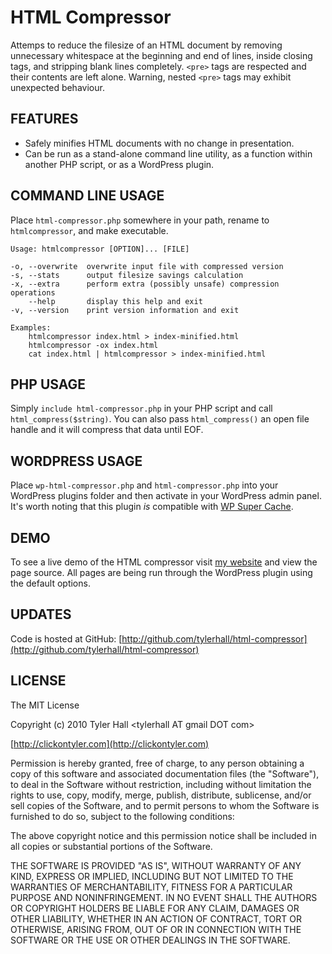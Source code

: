 HTML Compressor
=========

Attemps to reduce the filesize of an HTML document by removing unnecessary whitespace at the beginning and end of lines, inside closing tags, and stripping blank lines completely. `<pre>` tags are respected and their contents are left alone. Warning, nested `<pre>` tags may exhibit unexpected behaviour.

FEATURES
--------

 * Safely minifies HTML documents with no change in presentation.
 * Can be run as a stand-alone command line utility, as a function within another PHP script, or as a WordPress plugin.

COMMAND LINE USAGE
-------

Place `html-compressor.php` somewhere in your path, rename to `htmlcompressor`, and make executable.

    Usage: htmlcompressor [OPTION]... [FILE]

    -o, --overwrite  overwrite input file with compressed version
    -s, --stats      output filesize savings calculation
    -x, --extra      perform extra (possibly unsafe) compression operations
        --help       display this help and exit
    -v, --version    print version information and exit

    Examples:
        htmlcompressor index.html > index-minified.html
        htmlcompressor -ox index.html
        cat index.html | htmlcompressor > index-minified.html

PHP USAGE
-------

Simply `include html-compressor.php` in your PHP script and call `html_compress($string)`. You can also pass `html_compress()` an open file handle and it will compress that data until EOF.

WORDPRESS USAGE
--------

Place `wp-html-compressor.php` and `html-compressor.php` into your WordPress plugins folder and then activate in your WordPress admin panel. It's worth noting that this plugin _is_ compatible with [WP Super Cache](http://ocaoimh.ie/wp-super-cache/).

DEMO
-------

To see a live demo of the HTML compressor visit [my website](http://clickontyler.com) and view the page source. All pages are being run through the WordPress plugin using the default options.

UPDATES
-------

Code is hosted at GitHub: [http://github.com/tylerhall/html-compressor](http://github.com/tylerhall/html-compressor)

LICENSE
-------

The MIT License

Copyright (c) 2010 Tyler Hall &lt;tylerhall AT gmail DOT com&gt;

[http://clickontyler.com](http://clickontyler.com)

Permission is hereby granted, free of charge, to any person obtaining a copy
of this software and associated documentation files (the "Software"), to deal
in the Software without restriction, including without limitation the rights
to use, copy, modify, merge, publish, distribute, sublicense, and/or sell
copies of the Software, and to permit persons to whom the Software is
furnished to do so, subject to the following conditions:

The above copyright notice and this permission notice shall be included in
all copies or substantial portions of the Software.

THE SOFTWARE IS PROVIDED "AS IS", WITHOUT WARRANTY OF ANY KIND, EXPRESS OR
IMPLIED, INCLUDING BUT NOT LIMITED TO THE WARRANTIES OF MERCHANTABILITY,
FITNESS FOR A PARTICULAR PURPOSE AND NONINFRINGEMENT. IN NO EVENT SHALL THE
AUTHORS OR COPYRIGHT HOLDERS BE LIABLE FOR ANY CLAIM, DAMAGES OR OTHER
LIABILITY, WHETHER IN AN ACTION OF CONTRACT, TORT OR OTHERWISE, ARISING FROM,
OUT OF OR IN CONNECTION WITH THE SOFTWARE OR THE USE OR OTHER DEALINGS IN
THE SOFTWARE.
